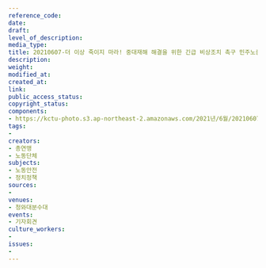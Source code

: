 ```yaml
---
reference_code: 
date: 
draft: 
level_of_description: 
media_type: 
title: 20210607-더 이상 죽이지 마라! 중대재해 해결을 위한 긴급 비상조치 촉구 민주노총 기자회견
description: 
weight: 
modified_at: 
created_at: 
link: 
public_access_status: 
copyright_status: 
components:
- https://kctu-photo.s3.ap-northeast-2.amazonaws.com/2021년/6월/20210607-더+이상+죽이지+마라!+중대재해+해결을+위한+긴급+비상조치+촉구+민주노총+기자회견/_5D40024.jpg
tags:
- 
creators:
- 총연맹
- 노동단체
subjects:
- 노동안전
- 정치정책
sources:
- 
venues:
- 청와대분수대
events:
- 기자회견
culture_workers:
- 
issues:
- 
---
```

